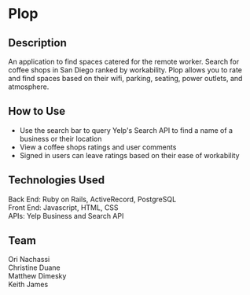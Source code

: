 # Plop

## Description
An application to find spaces catered for the remote worker. Search for coffee shops in San Diego ranked by workability. Plop allows you to rate and find spaces based on their wifi, parking, seating, power outlets, and atmosphere.

## How to Use
+ Use the search bar to query Yelp's Search API to find a name of a business or their location
+ View a coffee shops ratings and user comments
+ Signed in users can leave ratings based on their ease of workability

## Technologies Used
Back End: Ruby on Rails, ActiveRecord, PostgreSQL  
Front End: Javascript, HTML, CSS  
APIs: Yelp Business and Search API

## Team
Ori Nachassi  
Christine Duane  
Matthew Dimesky  
Keith James   
